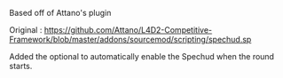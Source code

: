 Based off of Attano's plugin

Original : https://github.com/Attano/L4D2-Competitive-Framework/blob/master/addons/sourcemod/scripting/spechud.sp

Added the optional to automatically enable the Spechud when the round starts.